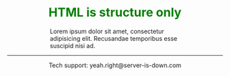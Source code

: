<!doctype html>
<html> 
<head>
  <title>HTML is structure only (after)</title>
</head> 
<body>
  <h1 style="color: green; front-size: 60px; text-align:center;">
    HTML is structure only</h1>
  <p style="margin: 0 100px 0 100px; front-size: 1.5em;">Lorem
    ipsum dolor sit amet, consectetur adipisicing elit. Recusandae
    temporibus esse suscipid nisi ad.</p>
  <footer>
    <hr>
    <p style="text-align: center;"
      onclick="alert(´EMAILING US IS USELESS´);">
      Tech support: yeah.right@server-is-down.com
      </p>
  </footer>
</body>
</html>
